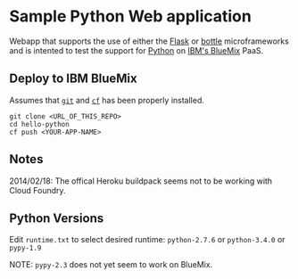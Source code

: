 Sample Python Web application
=============================

Webapp that supports the use of either the [Flask](http://flask.pocoo.org) or [bottle](http://bottlepy.org) microframeworks and is intented to test the support for [Python](http://python.org) on [IBM's BlueMix](https://bluemix.net) PaaS.

Deploy to IBM BlueMix
---------------------
Assumes that [`git`](http://github.com) and [`cf`](http://cli.cloudfoundry.org) has been properly installed.
```script
git clone <URL_OF_THIS_REPO>
cd hello-python
cf push <YOUR-APP-NAME>
```

Notes
-----
2014/02/18: The offical Heroku buildpack seems not to be working with Cloud Foundry.

Python Versions
---------------
Edit `runtime.txt` to select desired runtime: `python-2.7.6` or `python-3.4.0` or `pypy-1.9`

NOTE: `pypy-2.3` does not yet seem to work on BlueMix.
